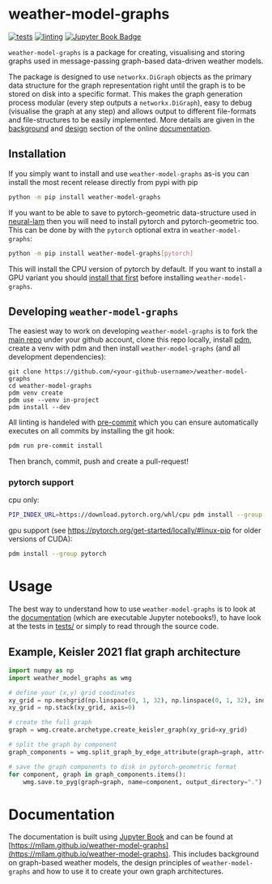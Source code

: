 # weather-model-graphs

[![tests](https://github.com/mllam/weather-model-graphs/actions/workflows/ci-tests.yml/badge.svg)](https://github.com/mllam/weather-model-graphs/actions/workflows/ci-tests.yml) [![linting](https://github.com/mllam/weather-model-graphs/actions/workflows/pre-commit.yml/badge.svg)](https://github.com/mllam/weather-model-graphs/actions/workflows/pre-commit.yml) [![Jupyter Book Badge](https://jupyterbook.org/badge.svg)](https://mllam.github.io/weather-model-graphs)

`weather-model-graphs` is a package for creating, visualising and storing graphs used in message-passing graph-based data-driven weather models.

The package is designed to use `networkx.DiGraph` objects as the primary data structure for the graph representation right until the graph is to be stored on disk into a specific format.
This makes the graph generation process modular (every step outputs a `networkx.DiGraph`), easy to debug (visualise the graph at any step) and allows output to different file-formats and file-structures to be easily implemented. More details are given in the [background](https://mllam.github.io/weather-model-graphs/background.html) and [design](https://mllam.github.io/weather-model-graphs/design.html) section of the online [documentation](https://mllam.github.io/weather-model-graphs/).


## Installation

If you simply want to install and use `weather-model-graphs` as-is you can install the most recent release directly from pypi with pip

```bash
python -m pip install weather-model-graphs
```

If you want to be able to save to pytorch-geometric data-structure used in
[neural-lam](https://github.com/mllam/neural-lam) then you will need to install
pytorch and pytorch-geometric too. This can be done by with the `pytorch`
optional extra in `weather-model-graphs`:

```bash
python -m pip install weather-model-graphs[pytorch]
```

This will install the CPU version of pytorch by default. If you want to install
a GPU variant you should [install that
first](https://pytorch.org/get-started/locally/) before installing
`weather-model-graphs`.


## Developing `weather-model-graphs`

The easiest way to work on developing `weather-model-graphs` is to fork the [main repo](https://github.com/mllam/weather-model-graphs) under your github account, clone this repo locally, install [pdm](https://pdm-project.org/en/latest/), create a venv with pdm and then install `weather-model-graphs` (and all development dependencies):

```
git clone https://github.com/<your-github-username>/weather-model-graphs
cd weather-model-graphs
pdm venv create
pdm use --venv in-project
pdm install --dev
```

All linting is handeled with [pre-commit](https://pre-commit.com/) which you can ensure automatically executes on all commits by installing the git hook:

```bash
pdm run pre-commit install
```

Then branch, commit, push and create a pull-request!


### pytorch support

cpu only:

```bash
PIP_INDEX_URL=https://download.pytorch.org/whl/cpu pdm install --group pytorch
```

gpu support (see https://pytorch.org/get-started/locally/#linux-pip for older versions of CUDA):


```bash
pdm install --group pytorch
```

# Usage

The best way to understand how to use `weather-model-graphs` is to look at the [documentation](https://mllam.github.io/weather-model-graphs) (which are executable Jupyter notebooks!), to have look at the tests in [tests/](tests/) or simply to read through the source code.

## Example, Keisler 2021 flat graph architecture

```python
import numpy as np
import weather_model_graphs as wmg

# define your (x,y) grid coodinates
xy_grid = np.meshgrid(np.linspace(0, 1, 32), np.linspace(0, 1, 32), indexing='ij')
xy_grid = np.stack(xy_grid, axis=0)

# create the full graph
graph = wmg.create.archetype.create_keisler_graph(xy_grid=xy_grid)

# split the graph by component
graph_components = wmg.split_graph_by_edge_attribute(graph=graph, attr='component')

# save the graph components to disk in pytorch-geometric format
for component, graph in graph_components.items():
    wmg.save.to_pyg(graph=graph, name=component, output_directory=".")
```

# Documentation

The documentation is built using [Jupyter Book](https://jupyterbook.org/intro.html) and can be found at [https://mllam.github.io/weather-model-graphs](https://mllam.github.io/weather-model-graphs). This includes background on graph-based weather models, the design principles of `weather-model-graphs` and how to use it to create your own graph architectures.
